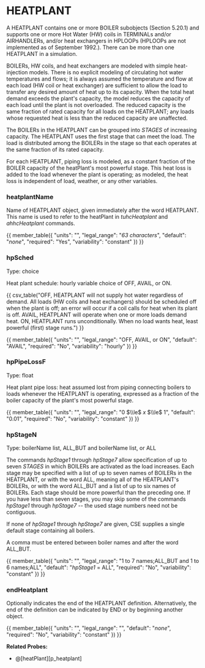 # HEATPLANT

A HEATPLANT contains one or more BOILER subobjects (Section 5.20.1) and supports one or more Hot Water (HW) coils in TERMINALs and/or AIRHANDLERs, and/or heat exchangers in HPLOOPs (HPLOOPs are not implemented as of September 1992.). There can be more than one HEATPLANT in a simulation.

BOILERs, HW coils, and heat exchangers are modeled with simple heat-injection models. There is no explicit modeling of circulating hot water temperatures and flows; it is always assumed the temperature and flow at each load (HW coil or heat exchanger) are sufficient to allow the load to transfer any desired amount of heat up to its capacity. When the total heat demand exceeds the plant's capacity, the model reduces the capacity of each load until the plant is not overloaded. The reduced capacity is the same fraction of rated capacity for all loads on the HEATPLANT; any loads whose requested heat is less than the reduced capacity are unaffected.

The BOILERs in the HEATPLANT can be grouped into *STAGES* of increasing capacity. The HEATPLANT uses the first stage that can meet the load. The load is distributed among the BOILERs in the stage so that each operates at the same fraction of its rated capacity.

For each HEATPLANT, piping loss is modeled, as a constant fraction of the BOILER capacity of the heatPlant's most powerful stage. This heat loss is added to the load whenever the plant is operating; as modeled, the heat loss is independent of load, weather, or any other variables.

### heatplantName

Name of HEATPLANT object, given immediately after the word HEATPLANT. This name is used to refer to the heatPlant in *tuhcHeatplant* and *ahhcHeatplant* <!-- and *_____* (for heat exchanger) --> commands.

{{
  member_table({
    "units": "",
    "legal_range": "*63 characters*", 
    "default": "*none*",
    "required": "Yes",
    "variability": "constant" 
  })
}}

### hpSched

Type: choice

Heat plant schedule: hourly variable choice of OFF, AVAIL, or ON.

{{
  csv_table("OFF,     HEATPLANT will not supply hot water regardless of demand. All loads (HW coils and heat exchangers) should be scheduled off when the plant is off; an error will occur if a coil calls for heat when its plant is off.
AVAIL,   HEATPLANT will operate when one or more loads demand heat.
ON,      HEATPLANT runs unconditionally. When no load wants heat&comma; least powerful (first) stage runs.")
}}

{{
  member_table({
    "units": "",
    "legal_range": "OFF, AVAIL, or ON", 
    "default": "AVAIL",
    "required": "No",
    "variability": "hourly" 
  })
}}

### hpPipeLossF

Type: float

Heat plant pipe loss: heat assumed lost from piping connecting boilers to loads whenever the HEATPLANT is operating, expressed as a fraction of the boiler capacity of the plant's most powerful stage.

{{
  member_table({
    "units": "",
    "legal_range": "0 $\\le$ *x* $\\le$ 1", 
    "default": "0.01",
    "required": "No",
    "variability": "constant" 
  })
}}


### hpStageN

Type: boilerName list, ALL_BUT and boilerName list, or ALL

The commands *hpStage1* through *hpStage7* allow specification of up to seven *STAGES* in which BOILERs are activated as the load increases. Each stage may be specified with a list of up to seven names of BOILERs in the HEATPLANT, or with the word ALL, meaning all of the HEATPLANT's BOILERs, or with the word ALL\_BUT and a list of up to six names of BOILERs. Each stage should be more powerful than the preceding one. If you have less than seven stages, you may skip some of the commands *hpStage1* through *hpStage7* -- the used stage numbers need not be contiguous.

If none of *hpStage1* through *hpStage7* are given, CSE supplies a single default stage containing all boilers.

A comma must be entered between boiler names and after the word ALL\_BUT.

{{
  member_table({
    "units": "",
    "legal_range": "1 to 7 names;ALL\_BUT and 1 to 6 names;ALL", 
    "default": "*hpStage1* = ALL",
    "required": "No",
    "variability": "constant" 
  })
}}

### endHeatplant

Optionally indicates the end of the HEATPLANT definition. Alternatively, the end of the definition can be indicated by END or by beginning another object.

{{
  member_table({
    "units": "",
    "legal_range": "", 
    "default": "*none*",
    "required": "No",
    "variability": "constant" 
  })
}}

**Related Probes:**

- @[heatPlant][p_heatplant]

